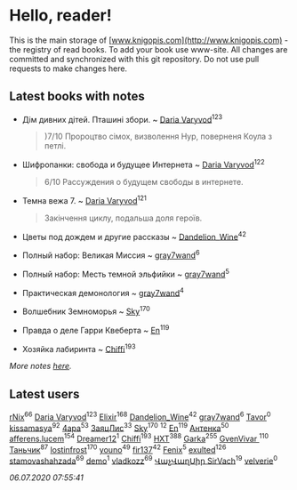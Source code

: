 # Hello, reader!
This is the main storage of [www.knigopis.com](http://www.knigopis.com) - the registry of read books.
To add your book use www-site. All changes are committed and synchronized with this git repository.
Do not use pull requests to make changes here.


## Latest books with notes
* Дім дивних дітей. Пташині збори. ~ [Daria Varyvod](users/829/829893410524253-facebook)<sup>123</sup>
    > )7/10 Пророцтво сімох, визволення Нур, поверненя Коула з петлі.

* Шифропанки: свобода и будущее Интернета ~ [Daria Varyvod](users/829/829893410524253-facebook)<sup>122</sup>
    > 6/10 Рассуждения о будущем свободы в интернете.

* Темна вежа 7. ~ [Daria Varyvod](users/829/829893410524253-facebook)<sup>121</sup>
    > Закінчення циклу, подальша доля героїв.

* Цветы под дождем и другие рассказы ~ [Dandelion_Wine](users/586/58602788-vkontakte)<sup>42</sup>

* Полный набор: Великая Миссия ~ [gray7wand](users/110/110080946273609412257-google)<sup>6</sup>

* Полный набор: Месть темной эльфийки ~ [gray7wand](users/110/110080946273609412257-google)<sup>5</sup>

* Практическая демонология ~ [gray7wand](users/110/110080946273609412257-google)<sup>4</sup>

* Волшебник Земноморья ~ [Sky](users/118/118049897850017649660-google)<sup>170</sup>

* Правда о деле Гарри Квеберта ~ [En](users/333/333646551-vkontakte)<sup>119</sup>

* Хозяйка лабиринта ~ [Chiffi](users/105/105831994080785626680-google)<sup>193</sup>


_More notes [here](latest_books_with_notes.md)._


## Latest users
[rNix](users/227/22742452-yandex)<sup>66</sup> 
[Daria Varyvod](users/829/829893410524253-facebook)<sup>123</sup> 
[Elixir](users/115/115826717712507836033-google)<sup>168</sup> 
[Dandelion_Wine](users/586/58602788-vkontakte)<sup>42</sup> 
[gray7wand](users/110/110080946273609412257-google)<sup>6</sup> 
[Tavor](users/107/107548900280182613163-google)<sup>0</sup> 
[kissamasya](users/684/68439978-vkontakte)<sup>92</sup> 
[4apa](users/117/117392596378069249667-google)<sup>53</sup> 
[ЗаяцЛис](users/112/112388384595246311466-google)<sup>33</sup> 
[Sky](users/118/118049897850017649660-google)<sup>170</sup> 
[](users/104/104731829794763834502-google)<sup>12</sup> 
[En](users/333/333646551-vkontakte)<sup>119</sup> 
[Антенка](users/118/118158645037334943900-google)<sup>50</sup> 
[afferens.lucem](users/196/196071655-vkontakte)<sup>154</sup> 
[Dreamer12](users/103/103531377167120997573-google)<sup>1</sup> 
[Chiffi](users/105/105831994080785626680-google)<sup>193</sup> 
[HXT](users/100/100002563462782-facebook)<sup>388</sup> 
[Garka](users/115/115753719718250012620-google)<sup>255</sup> 
[GvenVivar ](users/158/158266434925901-facebook)<sup>110</sup> 
[Таньчик](users/209/2096581563762610-facebook)<sup>87</sup> 
[lostinfrost](users/217/217891524-vkontakte)<sup>170</sup> 
[youno](users/302/302928912-vkontakte)<sup>49</sup> 
[fir137](users/176/176805114-yandex)<sup>42</sup> 
[Fenix](users/111/111367585493471720963-google)<sup>5</sup> 
[exulted](users/100/100599204551896265722-google)<sup>126</sup> 
[stamovashahzada](users/310/310646815-vkontakte)<sup>69</sup> 
[demo](users/106/1067243422-yandex)<sup>1</sup> 
[vladkozz](users/572/57239276-vkontakte)<sup>69</sup> 
[ՎաչՎաղՍիր SirVach](users/113/1130000004300166-yandex)<sup>19</sup> 
[velverie](users/173/173628445-vkontakte)<sup>0</sup> 


_06.07.2020 07:55:41_
